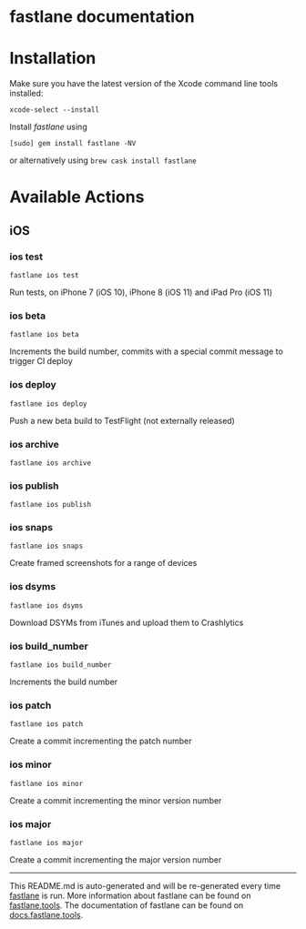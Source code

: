 fastlane documentation
================
# Installation

Make sure you have the latest version of the Xcode command line tools installed:

```
xcode-select --install
```

Install _fastlane_ using
```
[sudo] gem install fastlane -NV
```
or alternatively using `brew cask install fastlane`

# Available Actions
## iOS
### ios test
```
fastlane ios test
```
Run tests, on iPhone 7 (iOS 10), iPhone 8 (iOS 11) and iPad Pro (iOS 11)
### ios beta
```
fastlane ios beta
```
Increments the build number, commits with a special commit message to trigger CI deploy
### ios deploy
```
fastlane ios deploy
```
Push a new beta build to TestFlight (not externally released)
### ios archive
```
fastlane ios archive
```

### ios publish
```
fastlane ios publish
```

### ios snaps
```
fastlane ios snaps
```
Create framed screenshots for a range of devices
### ios dsyms
```
fastlane ios dsyms
```
Download DSYMs from iTunes and upload them to Crashlytics
### ios build_number
```
fastlane ios build_number
```
Increments the build number
### ios patch
```
fastlane ios patch
```
Create a commit incrementing the patch number
### ios minor
```
fastlane ios minor
```
Create a commit incrementing the minor version number
### ios major
```
fastlane ios major
```
Create a commit incrementing the major version number

----

This README.md is auto-generated and will be re-generated every time [fastlane](https://fastlane.tools) is run.
More information about fastlane can be found on [fastlane.tools](https://fastlane.tools).
The documentation of fastlane can be found on [docs.fastlane.tools](https://docs.fastlane.tools).
